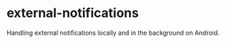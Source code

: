# external-notifications

Handling external notifications locally and in the background on Android.
